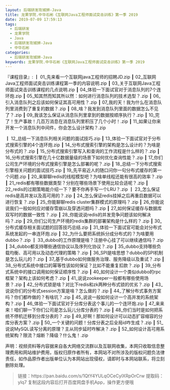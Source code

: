 ```yaml
---
layout: 后端研发攻城狮-Java
title: 龙果学院.中华石彬《互联网Java工程师面试突击训练》第一季 2019
date: 2019-07-09 17:59:13
tags:
  - 后端研发
  - 龙果学院
  - Java
  - 后端研发攻城狮-Java
  - 中华石彬
categories:
  - 后端研发攻城狮-Java
keywords: 龙果学院.中华石彬《互联网Java工程师面试突击训练》第一季 2019
---
```

『课程目录』: 
┃  01_先来看一个互联网java工程师的招聘JD.zip
┃  02_互联网Java工程师面试突击训练课程第一季的内容说明.zip
┃  03_关于互联网Java工程师面试突击训练课程的几点说明.zip
┃  04_体验一下面试官对于消息队列的7个连环炮.zip
┃  05_知其然而知其所以然：如何进行消息队列的技术选型？.zip
┃  06_引入消息队列之后该如何保证其高可用性？.zip
┃  07_我的天！我为什么在消息队列里消费到了重复的数据？.zip
┃  08_啥？我发到消息队列里面的数据怎么不见了？.zip
┃  09_我该怎么保证从消息队列里拿到的数据按顺序执行？.zip
┃  10_完了！生产事故！几百万消息在消息队列里积压了几个小时！.zip
┃  11_如果让你来开发一个消息队列中间件，你会怎么设计架构？.zip
<!-- more -->  
┃  12_总结一下消息队列相关问题的面试技巧.zip
┃  13_体验一下面试官对于分布式搜索引擎的4个连环炮.zip
┃  14_分布式搜索引擎的架构是怎么设计的？为啥是分布式的？.zip
┃  15_分布式搜索引擎写入和查询的工作流程是什么样的？.zip
┃  16_分布式搜索引擎在几十亿数据量级的场景下如何优化查询性能？.zip
┃  17_你们公司生产环境的分布式搜索引擎是怎么部署的呢？.zip
┃  18_总结一下分布式搜索引擎相关问题的面试技巧.zip
┃  19_先平易近人的随口问你一句分布式缓存的第一个问题.zip
┃  20_来聊聊redis的线程模型吧？为啥单线程还能有很高的效率？.zip
┃  21_redis都有哪些数据类型？分别在哪些场景下使用比较合适呢？.zip
┃  22_redis的过期策略能介绍一下？要不你再手写一个LRU？.zip
┃  23_怎么保证redis是高并发以及高可用的？.zip
┃  24_怎么保证redis挂掉之后再重启数据可以进行恢复？.zip
┃  25_你能聊聊redis cluster集群模式的原理吗？.zip
┃  26_你能说说我们一般如何应对缓存雪崩以及穿透问题吗？.zip
┃  27_如何保证缓存与数据库双写时的数据一致性？.zip
┃  28_你能说说redis的并发竞争问题该如何解决吗？.zip
┃  29_你们公司生产环境的redis集群的部署架构是什么样的？.zip
┃  30_分布式缓存相关面试题的回答技巧总结.zip
┃  31_体验一下面试官可能会对分布式系统发起的一串连环炮.zip
┃  32_为什么要把系统拆分成分布式的？为啥要用dubbo？.zip
┃  33_dubbo的工作原理是啥？注册中心挂了可以继续通信吗？.zip
┃  34_dubbo都支持哪些通信协议以及序列化协议？.zip
┃  35_dubbo支持哪些负载均衡、高可用以及动态代理的策略？.zip
┃  36_SPI是啥思想？dubbo的SPI机制是怎么玩儿的？.zip
┃  37_基于dubbo如何做服务治理、服务降级以及重试？.zip
┃  38_分布式系统中接口的幂等性该如何保证？比如不能重复扣款？.zip
┃  39_分布式系统中的接口调用如何保证顺序性？.zip
┃  40_如何设计一个类似dubbo的rpc框架？架构上该如何考虑？.zip
┃  41_说说zookeeper一般都有哪些使用场景？.zip
┃  42_分布式锁是啥？对比下redis和zk两种分布式锁的优劣？.zip
┃  43_说说你们的分布式session方案是啥？怎么做的？.zip
┃  44_了解分布式事务方案吗？你们都咋做的？有啥坑？.zip
┃  45_说说一般如何设计一个高并发的系统架构？.zip
┃  46_体验一下面试官对于分库分表这个事儿的一个连环炮.zip
┃  47_来来来！咱们聊一下你们公司是怎么玩儿分库分表的？.zip
┃  48_你们当时是如何把系统不停机迁移到分库分表的？.zip
┃  49_好啊！那如何设计可以动态扩容缩容的分库分表方案？.zip
┃  50_一个关键的问题！分库分表之后全局id咋生成？.zip
┃  51_说说MySQL读写分离的原理？主从同步延时咋解决？.zip
┃  52_如何设计高可用系统架构？限流？熔断？降级？什么鬼！.zip

<div class="post-copyright">
    <div class="post-copyright__author">
      <span class="post-copyright-meta">声明：视频资料等内容据来自各大网络交流群以及互联网收集，本网只收取信息整理费用和网站维护费用，版权归原作者所有，本网站不对所涉及的版权问题负法律责任，如作品原作者出版单位认为本网站出现侵权，请即时与本网站联系，将立刻删除处理。 </span>
    </div>
</div>

<blockquote class="blockquote-center">
链接：https://pan.baidu.com/s/1QtY4YULqOCeCylXRpOrCrw 
提取码：ylq7 
复制这段内容后打开百度网盘手机App，操作更方便哦
</blockquote>


